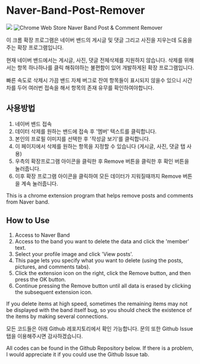 # Naver-Band-Post-Remover
![](https://img.shields.io/badge/Code%20Statue-Close-red.svg) ![Chrome Web Store](https://img.shields.io/chrome-web-store/users/imkeopbmlpnjdgniafkbkpdhbdigmdbk?label=Current%20User&style=for-the-badge)
Naver Band Post &amp; Comment Remover

이 크롬 확장 프로그램은 네이버 밴드의 게시글 및 댓글 그리고 사진을 지우는데 도움을 주는 확장 프로그램입니다.

현재 네이버 밴드에서는 게시글, 사진, 댓글 전체삭제를 지원하지 않습니다. 삭제를 위해서는 항목 하나하나를 클릭 해줘야하는 불편함이 있어 개발하게된 확장 프로그램입니다.

빠른 속도로 삭제시 가끔 밴드 자체 버그로 잔여 항목들이 표시되지 않을수 있으니 시간차를 두어 여러번 접속을 해서 항목의 존재 유무를 확인하여야합니다.

## 사용방법
1. 네이버 밴드 접속
2. 데이터 삭제를 원하는 밴드에 접속 후 '멤버' 텍스트를 클릭합니다.
3. 본인의 프로필 이미지를 선택한 후 '작성글 보기'를 클릭합니다.
4. 이 페이지에서 삭제를 원하는 항목을 지정할 수 있습니다 (게시글, 사진, 댓글 탭 사용)
5. 우측의 확장프로그램 아이콘을 클릭한 후 Remove 버튼을 클릭한 후 확인 버튼을 눌러줍니다.
6. 이후 확장 프로그램 아이콘을 클릭하여 모든 데이터가 지워질때까지 Remove 버튼을 계속 눌러줍니다.

This is a chrome extension program that helps remove posts and comments from Naver band.

## How to Use
1. Access to Naver Band
2. Access to the band you want to delete the data and click the 'member' text.
3. Select your profile image and click 'View posts'.
4. This page lets you specify what you want to delete (using the posts, pictures, and comments tabs).
5. Click the extension icon on the right, click the Remove button, and then press the OK button.
6. Continue pressing the Remove button until all data is erased by clicking the subsequent extension icon.

If you delete items at high speed, sometimes the remaining items may not be displayed with the band itself bug, so you should check the existence of the items by making several connections.

모든 코드들은 아래 Github 레포지토리에서 확인 가능합니다. 문의 또한 Github Issue 탭을 이용해주시면 감사하겠습니다.

All codes can be found in the Github Repository below. If there is a problem, I would appreciate it if you could use the Github Issue tab.
